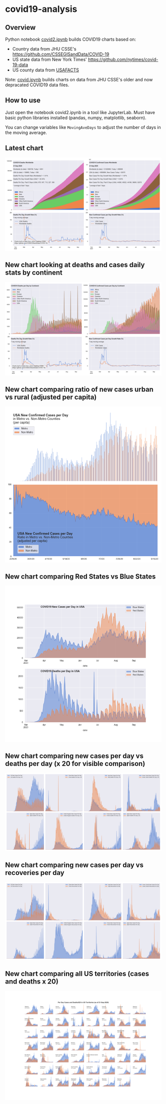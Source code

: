 # covid19-analysis

## Overview
Python notebook [covid2.ipynb](https://github.com/danlaw/covid19-analysis/blob/master/covid2.ipynb) builds COVID19 charts based on:
* Country data from JHU CSSE's https://github.com/CSSEGISandData/COVID-19
* US state data from New York Times' https://github.com/nytimes/covid-19-data
* US county data from [USAFACTS](https://usafacts.org/visualizations/coronavirus-covid-19-spread-map/)

Note: [covid.ipynb](https://github.com/danlaw/covid19-analysis/blob/master/covid.ipynb) builds charts on data from JHU CSSE's older and now depracated COVID19 data files.

## How to use
Just open the notebook covid2.ipynb in a tool like JupyterLab. Must have basic python libraries installed (pandas, numpy, matplotlib, seaborn).

You can change variables like ``MovingAveDays`` to adjust the number of days in the moving average.

## Latest chart
![Latest chart](charts/20200921-covid19-chart.png)

## New chart looking at deaths and cases daily stats by continent
![Comparison chart](charts/20200921-covid19-chart-perday.png)

## New chart comparing ratio of new cases urban vs rural (adjusted per capita)
![Urban rural per capita chart](charts/20200921-US-counties-urban-vs-rural-per-capita.png)

## New chart comparing Red States vs Blue States
![Red vs Blue chart](charts/20200921-compare-daily-red-vs-blue-states.png)

## New chart comparing new cases per day vs deaths per day (x 20 for visible comparison)
![Comparison chart](charts/20200921-comparison-chart.png)

## New chart comparing new cases per day vs recoveries per day
![Recovery chart](charts/20200921-comparison-recovery-chart.png)

## New chart comparing all US territories (cases and deaths x 20)
![Territories chart](charts/20200921-compare-US-territories.png)

